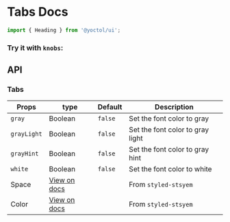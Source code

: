 # Tabs Docs

```js
import { Heading } from '@yoctol/ui';
```

### Try it with `knobs`:

<!-- STORY -->

## API

### Tabs

| Props       | type                                                                              | Default | Description                      |
| ----------- | --------------------------------------------------------------------------------- | ------- | -------------------------------- |
| `gray`      | Boolean                                                                           | `false` | Set the font color to gray       |
| `grayLight` | Boolean                                                                           | `false` | Set the font color to gray light |
| `grayHint`  | Boolean                                                                           | `false` | Set the font color to gray hint  |
| `white`     | Boolean                                                                           | `false` | Set the font color to white      |
| Space       | [View on docs](https://github.com/jxnblk/styled-system/blob/master/docs/table.md) |         | From `styled-stsyem`             |
| Color       | [View on docs](https://github.com/jxnblk/styled-system/blob/master/docs/table.md) |         | From `styled-stsyem`             |
